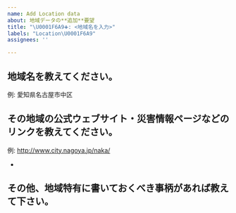 ```yaml
---
name: Add Location data
about: 地域データの**追加**要望
title: "\U0001F6A9➕: <地域名を入力>"
labels: "Location\U0001F6A9"
assignees: ''

---
```


<!-- Note: 直接データを追加できる場合はPRの送信も歓迎します。 -->

## 地域名を教えてください。
例: 愛知県名古屋市中区


## その地域の公式ウェブサイト・災害情報ページなどのリンクを教えてください。
例: http://www.city.nagoya.jp/naka/

- 

## その他、地域特有に書いておくべき事柄があれば教えて下さい。
